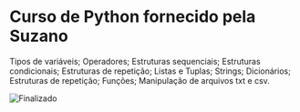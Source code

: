 # Curso de Python fornecido pela Suzano
Tipos de variáveis; Operadores; Estruturas sequenciais; Estruturas condicionais; Estruturas de repetição; Listas e Tuplas; Strings; Dicionários; Estruturas de repetição; Funções; Manipulação de arquivos txt e csv.

![Finalizado](http://img.shields.io/static/v1?label=STATUS&message=FINALIZADO&color=GREEN&style=for-the-badge)
